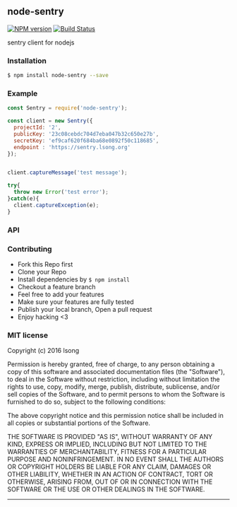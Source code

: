 ## node-sentry 

[![NPM version](https://img.shields.io/npm/v/node-sentry.svg?style=flat)](https://npmjs.org/node-sentry)
[![Build Status](https://travis-ci.org/song940/node-sentry.svg?branch=master)](https://travis-ci.org/song940/node-sentry)

sentry client for nodejs

### Installation
```bash
$ npm install node-sentry --save
```

### Example
```js
const Sentry = require('node-sentry');

const client = new Sentry({
  projectId: '2',
  publicKey: '23c08cebdc704d7eba047b32c650e27b',
  secretKey: 'ef9caf620f684ba68e0892f50c118685',
  endpoint : 'https://sentry.lsong.org'
});


client.captureMessage('test message');

try{
  throw new Error('test error');
}catch(e){
  client.captureException(e);
}

```

### API


### Contributing
- Fork this Repo first
- Clone your Repo
- Install dependencies by `$ npm install`
- Checkout a feature branch
- Feel free to add your features
- Make sure your features are fully tested
- Publish your local branch, Open a pull request
- Enjoy hacking <3

### MIT license
Copyright (c) 2016 lsong

Permission is hereby granted, free of charge, to any person obtaining a copy
of this software and associated documentation files (the &quot;Software&quot;), to deal
in the Software without restriction, including without limitation the rights
to use, copy, modify, merge, publish, distribute, sublicense, and/or sell
copies of the Software, and to permit persons to whom the Software is
furnished to do so, subject to the following conditions:

The above copyright notice and this permission notice shall be included in
all copies or substantial portions of the Software.

THE SOFTWARE IS PROVIDED &quot;AS IS&quot;, WITHOUT WARRANTY OF ANY KIND, EXPRESS OR
IMPLIED, INCLUDING BUT NOT LIMITED TO THE WARRANTIES OF MERCHANTABILITY,
FITNESS FOR A PARTICULAR PURPOSE AND NONINFRINGEMENT. IN NO EVENT SHALL THE
AUTHORS OR COPYRIGHT HOLDERS BE LIABLE FOR ANY CLAIM, DAMAGES OR OTHER
LIABILITY, WHETHER IN AN ACTION OF CONTRACT, TORT OR OTHERWISE, ARISING FROM,
OUT OF OR IN CONNECTION WITH THE SOFTWARE OR THE USE OR OTHER DEALINGS IN
THE SOFTWARE.

---
